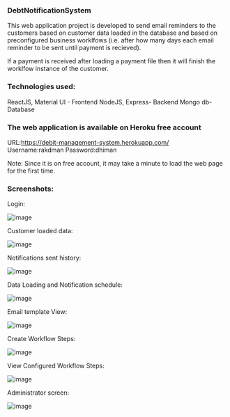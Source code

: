 ### DebtNotificationSystem

This web application project is developed to send email reminders to the customers based on customer data loaded in the database and based on preconfigured business worklfows (i.e. after how many days each email reminder to be sent until payment is recieved).

If a payment is received after loading a payment file then it will finish the worklfow instance of the customer.

### Technologies used: 
  ReactJS, Material UI - Frontend
  NodeJS, Express- Backend
  Mongo db- Database
  
### The web application is available on Heroku free account

URL:https://debit-management-system.herokuapp.com/
Username:rakdman
Password:dhiman

Note: Since it is on free account, it may take a minute to load the web page for the first time.

### Screenshots:

Login:

![image](https://user-images.githubusercontent.com/59464659/172024434-2150d17a-d6e4-4fec-8acd-9762b411894a.png)

Customer loaded data:

![image](https://user-images.githubusercontent.com/59464659/172024458-84f266a0-30fb-487d-98f9-43ed493c694f.png)

Notifications sent history:

![image](https://user-images.githubusercontent.com/59464659/172024473-f1f73e53-4e44-4257-bcee-402b159e2e82.png)

Data Loading and Notification schedule:

![image](https://user-images.githubusercontent.com/59464659/172024486-d05f4717-d1e3-4496-b5b0-1076fed05e83.png)

Email template View:

![image](https://user-images.githubusercontent.com/59464659/172024503-815c0f11-34c2-456f-9456-fe3e36f9584f.png)

Create Workflow Steps:

![image](https://user-images.githubusercontent.com/59464659/172024564-0c1c114a-a7d5-4b3e-a16c-19f63ca2c694.png)


View Configured Workflow Steps:

![image](https://user-images.githubusercontent.com/59464659/172024514-357754b2-9e5d-44bb-8624-a29c5b102b32.png)

Administrator screen:

![image](https://user-images.githubusercontent.com/59464659/172024526-b2a8e5b2-5bf0-44c9-8411-9a59c3241772.png)




